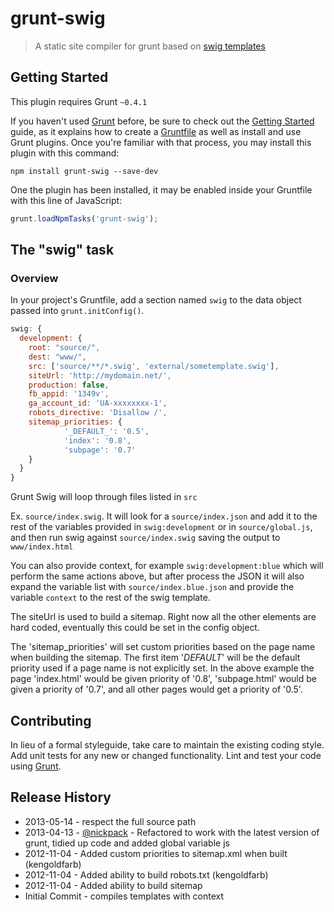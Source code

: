 # grunt-swig

> A static site compiler for grunt based on [swig templates](http://paularmstrong.github.com/swig/)

## Getting Started
This plugin requires Grunt `~0.4.1`

If you haven't used [Grunt](http://gruntjs.com/) before, be sure to check out the [Getting Started](http://gruntjs.com/getting-started) guide, as it explains how to create a [Gruntfile](http://gruntjs.com/sample-gruntfile) as well as install and use Grunt plugins. Once you're familiar with that process, you may install this plugin with this command:

```shell
npm install grunt-swig --save-dev
```

One the plugin has been installed, it may be enabled inside your Gruntfile with this line of JavaScript:

```js
grunt.loadNpmTasks('grunt-swig');
```

## The "swig" task

### Overview
In your project's Gruntfile, add a section named `swig` to the data object passed into `grunt.initConfig()`.

```js
swig: {
  development: {
    root: "source/",
    dest: "www/",
    src: ['source/**/*.swig', 'external/sometemplate.swig'],
    siteUrl: 'http://mydomain.net/',
    production: false,
    fb_appid: '1349v',
    ga_account_id: 'UA-xxxxxxxx-1',
    robots_directive: 'Disallow /',
    sitemap_priorities: {
            '_DEFAULT_': '0.5',
            'index': '0.8',
            'subpage': '0.7'
    }
  }
}
```

Grunt Swig will loop through files listed in `src`

Ex. `source/index.swig`. It will look for a `source/index.json` and add it to
the rest of the variables provided in `swig:development` or in `source/global.js`, and then run swig
against `source/index.swig` saving the output to `www/index.html`

You can also provide context, for example `swig:development:blue` which will
perform the same actions above, but after process the JSON it will also expand
the variable list with `source/index.blue.json` and provide the variable
`context` to the rest of the swig template.

The siteUrl is used to build a sitemap. Right now all the other elements are
hard coded, eventually this could be set in the config object.

The 'sitemap_priorities' will set custom priorities based on the page name when 
building the sitemap.  The first item '_DEFAULT_' will be the default priority 
used if a page name is not explicitly set.  In the above example the page
'index.html' would be given priority of '0.8', 'subpage.html' would be given
a priority of '0.7', and all other pages would get a priority of '0.5'.

## Contributing
In lieu of a formal styleguide, take care to maintain the existing coding style. Add unit tests for any new or changed functionality. Lint and test your code using [Grunt](http://gruntjs.com/).

## Release History
* 2013-05-14 - respect the full source path
* 2013-04-13 - [@nickpack](https://github.com/nickpack) - Refactored to work with the latest version of grunt, tidied up code and added global variable js
* 2012-11-04 - Added custom priorities to sitemap.xml when built (kengoldfarb)
* 2012-11-04 - Added ability to build robots.txt (kengoldfarb)
* 2012-11-04 - Added ability to build sitemap
* Initial Commit - compiles templates with context

